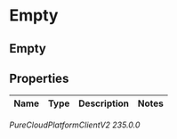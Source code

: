 # Empty

## Empty

## Properties

|Name | Type | Description | Notes|
|------------ | ------------- | ------------- | -------------|



_PureCloudPlatformClientV2 235.0.0_
